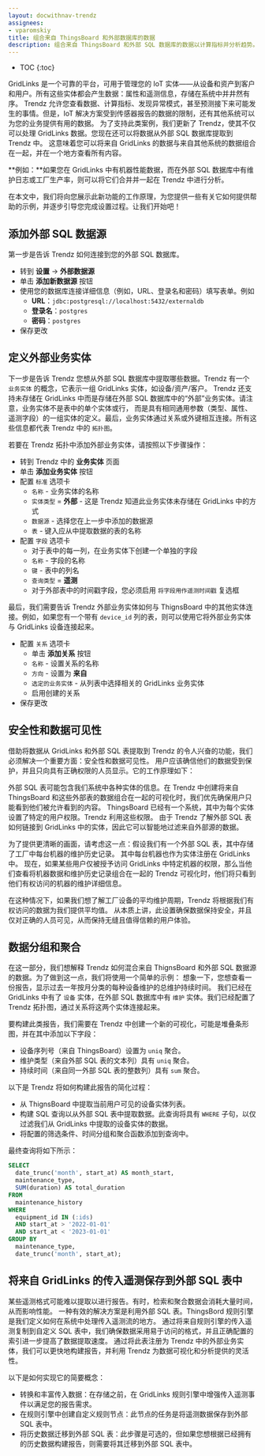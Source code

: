 ```yaml
---
layout: docwithnav-trendz
assignees:
- vparomskiy
title: 组合来自 ThingsBoard 和外部数据库的数据
description: 组合来自 ThingsBoard 和外部 SQL 数据库的数据以计算指标并分析趋势。
---
```


* TOC
{:toc}

GridLinks 是一个可靠的平台，可用于管理您的 IoT 实体——从设备和资产到客户和用户。所有这些实体都会产生数据：属性和遥测信息，存储在系统中并井然有序。
Trendz 允许您查看数据、计算指标、发现异常模式，甚至预测接下来可能发生的事情。但是，IoT 解决方案受到传感器报告的数据的限制，还有其他系统可以为您的业务提供有用的数据。
为了支持此类案例，我们更新了 Trendz，使其不仅可以处理 GridLinks 数据。您现在还可以将数据从外部 SQL 数据库提取到 Trendz 中。
这意味着您可以将来自 GridLinks 的数据与来自其他系统的数据组合在一起，并在一个地方查看所有内容。

**例如：**如果您在 GridLinks 中有机器性能数据，而在外部 SQL 数据库中有维护日志或工厂生产率，则可以将它们合并并一起在 Trendz 中进行分析。

在本文中，我们将向您展示此新功能的工作原理，为您提供一些有关它如何提供帮助的示例，并逐步引导您完成设置过程。让我们开始吧！

## 添加外部 SQL 数据源
第一步是告诉 Trendz 如何连接到您的外部 SQL 数据库。

* 转到 **设置** -> **外部数据源**
* 单击 **添加新数据源** 按钮
* 使用您的数据库连接详细信息（例如，URL、登录名和密码）填写表单。例如
  * **URL**：`jdbc:postgresql://localhost:5432/externaldb`
  * **登录名**：`postgres`
  * **密码**：`postgres`
* 保存更改

## 定义外部业务实体
下一步是告诉 Trendz 您想从外部 SQL 数据库中提取哪些数据。Trendz 有一个 `业务实体` 的概念，它表示一组 GridLinks 实体，如设备/资产/客户。
Trendz 还支持未存储在 GridLinks 中而是存储在外部 SQL 数据库中的“外部”业务实体。请注意，业务实体不是表中的单个实体或行，
而是具有相同通用参数（类型、属性、遥测字段）的一组实体的定义。最后，业务实体通过关系或外键相互连接。所有这些信息都代表 Trendz 中的 `拓扑图`。

若要在 Trendz 拓扑中添加外部业务实体，请按照以下步骤操作：
* 转到 Trendz 中的 **业务实体** 页面
* 单击 **添加业务实体** 按钮
* 配置 `标准` 选项卡
  * `名称` - 业务实体的名称
  * `实体类型` = **外部** - 这是 Trendz 知道此业务实体未存储在 GridLinks 中的方式
  * `数据源` - 选择您在上一步中添加的数据源
  * `表` - 键入应从中提取数据的表的名称
* 配置 `字段` 选项卡
  * 对于表中的每一列，在业务实体下创建一个单独的字段
  * `名称` - 字段的名称
  * `键` - 表中的列名
  * `查询类型` = **遥测**
  * 对于外部表中的时间戳字段，您必须启用 `将字段用作遥测时间戳` 复选框

最后，我们需要告诉 Trendz 外部业务实体如何与 ThignsBoard 中的其他实体连接。例如，如果您有一个带有 `device_id` 列的表，则可以使用它将外部业务实体与 GridLinks 设备连接起来。

* 配置 `关系` 选项卡
  * 单击 **添加关系** 按钮
  * `名称` - 设置关系的名称
  * `方向` - 设置为 **来自**
  * `选定的业务实体` - 从列表中选择相关的 GridLinks 业务实体
  * 启用创建的关系
* 保存更改

## 安全性和数据可见性
借助将数据从 GridLinks 和外部 SQL 表提取到 Trendz 的令人兴奋的功能，我们必须解决一个重要方面：安全性和数据可见性。
用户应该确信他们的数据受到保护，并且只向具有正确权限的人员显示。它的工作原理如下：

外部 SQL 表可能包含我们系统中各种实体的信息。在 Trendz 中创建将来自 ThingsBoard 和这些外部表的数据组合在一起的可视化时，我们优先确保用户只能看到他们被允许看到的内容。
ThingsBoard 已经有一个系统，其中为每个实体设置了特定的用户权限。Trendz 利用这些权限。
由于 Trendz 了解外部 SQL 表如何链接到 GridLinks 中的实体，因此它可以智能地过滤来自外部源的数据。

为了提供更清晰的画面，请考虑这一点：假设我们有一个外部 SQL 表，其中存储了工厂中每台机器的维护历史记录。
其中每台机器也作为实体注册在 GridLinks 中。
现在，如果某些用户仅被授予访问 GridLinks 中特定机器的权限，那么当他们查看将机器数据和维护历史记录组合在一起的 Trendz 可视化时，他们将只看到他们有权访问的机器的维护详细信息。

在这种情况下，如果我们想了解工厂设备的平均维护周期，Trendz 将根据我们有权访问的数据为我们提供平均值。
从本质上讲，此设置确保数据保持安全，并且仅对正确的人员可见，从而保持无缝且值得信赖的用户体验。

## 数据分组和聚合
在这一部分，我们想解释 Trendz 如何混合来自 ThignsBoard 和外部 SQL 数据源的数据。为了做到这一点，我们将使用一个简单的示例：
想象一下，您想查看一份报告，显示过去一年按月分类的每种设备维护的总维护持续时间。
我们已经在 GridLinks 中有了 `设备` 实体，在外部 SQL 数据库中有 `维护` 实体。我们已经配置了 Trendz 拓扑图，通过关系将这两个实体连接起来。

要构建此类报告，我们需要在 Trendz 中创建一个新的可视化，可能是堆叠条形图，并在其中添加以下字段：
* 设备序列号（来自 ThingsBoard）设置为 `uniq` 聚合。
* 维护类型（来自外部 SQL 表的文本列）具有 `uniq` 聚合。
* 持续时间（来自同一外部 SQL 表的整数列）具有 `sum` 聚合。

以下是 Trendz 将如何构建此报告的简化过程：
* 从 ThignsBoard 中提取当前用户可见的设备实体列表。
* 构建 SQL 查询以从外部 SQL 表中提取数据。此查询将具有 `WHERE` 子句，以仅过滤我们从 GridLinks 中提取的设备实体的数据。
* 将配置的筛选条件、时间分组和聚合函数添加到查询中。

最终查询将如下所示：
```sql
SELECT
  date_trunc('month', start_at) AS month_start,
  maintenance_type,
  SUM(duration) AS total_duration
FROM
  maintenance_history
WHERE
  equipment_id IN (:ids)
  AND start_at > '2022-01-01'
  AND start_at < '2023-01-01'
GROUP BY
  maintenance_type,
  date_trunc('month', start_at);
```

## 将来自 GridLinks 的传入遥测保存到外部 SQL 表中
某些遥测格式可能难以提取以进行报告。有时，检索和聚合数据会消耗大量时间，从而影响性能。
一种有效的解决方案是利用外部 SQL 表。ThingsBord 规则引擎是我们定义如何在系统中处理传入遥测流的地方。
通过将来自规则引擎的传入遥测复制到自定义 SQL 表中，我们确保数据采用易于访问的格式，并且正确配置的索引进一步提高了数据提取速度。
通过将此表注册为 Trendz 中的外部业务实体，我们可以更快地构建报告，并利用 Trendz 为数据可视化和分析提供的灵活性。

以下是如何实现它的简要概念：
* 转换和丰富传入数据：在存储之前，在 GridLinks 规则引擎中增强传入遥测事件以满足您的报告需求。
* 在规则引擎中创建自定义规则节点：此节点的任务是将遥测数据保存到外部 SQL 表中。
* 将历史数据迁移到外部 SQL 表：此步骤是可选的，但如果您想根据已经拥有的历史数据构建报告，则需要将其迁移到外部 SQL 表中。